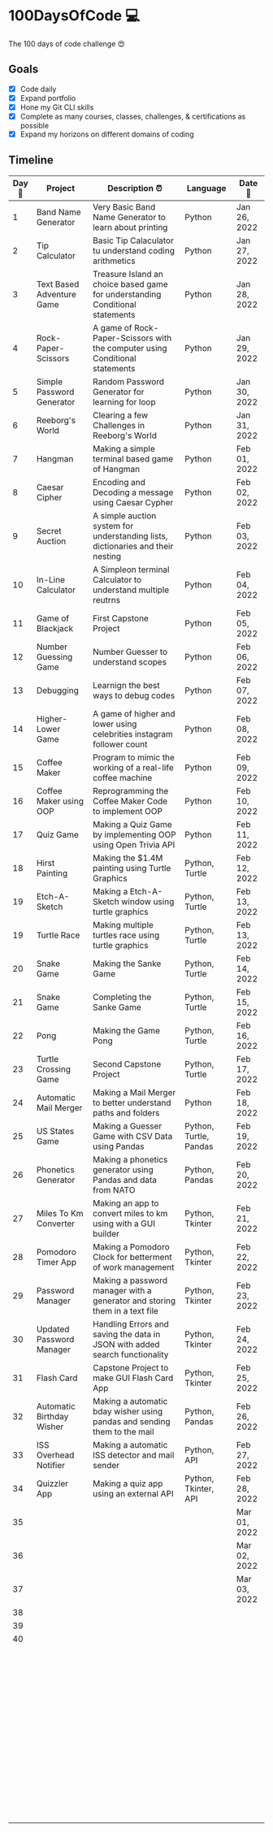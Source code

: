 # 100DaysOfCode 💻

The 100 days of code challenge 😍

## Goals

- [x] Code daily
- [x] Expand portfolio
- [x] Hone my Git CLI skills
- [x] Complete as many courses, classes, challenges, & certifications as possible
- [x] Expand my horizons on different domains of coding

## Timeline

| **Day:pushpin:** | Project                   | **Description :alarm_clock:**                                                   | Language | **Date  :calendar:** |
|------------------|---------------------------|---------------------------------------------------------------------------------|----------|----------------------|
| 1                | Band Name Generator       | Very Basic Band Name Generator to learn about printing                          | Python   | Jan 26, 2022         |
| 2                | Tip Calculator            | Basic Tip Calaculator tu understand coding arithmetics                          | Python   | Jan 27, 2022         |
| 3                | Text Based Adventure Game | Treasure Island an choice based game for understanding Conditional statements   | Python   | Jan 28, 2022         |
| 4                | Rock-Paper-Scissors       | A game of Rock-Paper-Scissors with the computer using Conditional statements    | Python   | Jan 29, 2022         |
| 5                | Simple Password Generator | Random Password Generator for learning for loop                                 | Python   | Jan 30, 2022         |
| 6                | Reeborg's World           | Clearing a few Challenges in Reeborg's World                                    | Python   | Jan 31, 2022         |
| 7                | Hangman                   | Making a simple terminal based game of Hangman                                  | Python   | Feb 01, 2022         |
| 8                | Caesar Cipher             | Encoding and Decoding a message using Caesar Cypher                             | Python   | Feb 02, 2022         |
| 9                | Secret Auction            | A simple auction system for understanding lists, dictionaries and their nesting | Python   | Feb 03, 2022         |
| 10               | In-Line Calculator        | A Simpleon terminal Calculator to understand multiple reutrns                   | Python   | Feb 04, 2022         |
| 11               | Game of Blackjack         | First Capstone Project                                                          | Python   | Feb 05, 2022         |
| 12               | Number Guessing Game      | Number Guesser to understand scopes                                             | Python   | Feb 06, 2022         |
| 13               | Debugging                 | Learnign the best ways to debug codes                                           | Python   | Feb 07, 2022         |
| 14               | Higher-Lower Game         | A game of higher and lower using celebrities instagram follower count           | Python   | Feb 08, 2022         |
| 15               | Coffee Maker              | Program to mimic the working of a real-life coffee machine                      | Python   | Feb 09, 2022         |
| 16               | Coffee Maker using OOP    | Reprogramming the Coffee Maker Code to implement OOP                            | Python   | Feb 10, 2022         |
| 17               | Quiz Game                 | Making a Quiz Game by implementing OOP using Open Trivia API                    | Python   | Feb 11, 2022         |
| 18               | Hirst Painting            | Making the $1.4M painting using Turtle Graphics                                 | Python, Turtle | Feb 12, 2022   |
| 19               | Etch-A-Sketch             | Making a Etch-A-Sketch window using turtle graphics                             | Python, Turtle | Feb 13, 2022   |
| 19               | Turtle Race               | Making multiple turtles race using turtle graphics                              | Python, Turtle | Feb 13, 2022   |
| 20               | Snake Game                | Making the Sanke Game                                                           | Python, Turtle | Feb 14, 2022   |
| 21               | Snake Game                | Completing the Sanke Game                                                       | Python, Turtle | Feb 15, 2022   |
| 22               | Pong                      | Making the Game Pong                                                            | Python, Turtle | Feb 16, 2022   |
| 23               | Turtle Crossing Game      | Second Capstone Project                                                         | Python, Turtle | Feb 17, 2022   |
| 24               | Automatic Mail Merger     | Making a Mail Merger to better understand paths and folders                     | Python   | Feb 18, 2022         |
| 25               | US States Game            | Making a Guesser Game with CSV Data using Pandas                                | Python, Turtle, Pandas| Feb 19, 2022 |
| 26               | Phonetics Generator       | Making a phonetics generator using Pandas and data from NATO                    | Python, Pandas | Feb 20, 2022   |
| 27               | Miles To Km Converter     | Making an app to convert miles to km using with a GUI builder                   | Python, Tkinter | Feb 21, 2022  |
| 28               | Pomodoro Timer App        | Making a Pomodoro Clock for betterment of work management                       | Python, Tkinter | Feb 22, 2022  |
| 29               | Password Manager          | Making a password manager with a generator and storing them in a text file      | Python, Tkinter | Feb 23, 2022  |
| 30               | Updated Password Manager  | Handling Errors and saving the data in JSON with added search functionality     | Python, Tkinter | Feb 24, 2022  |
| 31               | Flash Card                | Capstone Project to make GUI Flash Card App                                     | Python, Tkinter | Feb 25, 2022  |
| 32               | Automatic Birthday Wisher | Making a automatic bday wisher using pandas and sending them to the mail        | Python, Pandas | Feb 26, 2022   |
| 33               | ISS Overhead Notifier     | Making a automatic ISS detector and mail sender                                 | Python, API    | Feb 27, 2022   |
| 34               | Quizzler App              | Making a quiz app using an external API                                         | Python, Tkinter, API | Feb 28, 2022 |
| 35               |                           |                                                                                 |          | Mar 01, 2022         |
| 36               |                           |                                                                                 |          | Mar 02, 2022         |
| 37               |                           |                                                                                 |          | Mar 03, 2022         |
| 38               |                           |                                                                                 |          |                      |
| 39               |                           |                                                                                 |          |                      |
| 40               |                           |                                                                                 |          |                      |
|                  |                           |                                                                                 |          |                      |
|                  |                           |                                                                                 |          |                      |
|                  |                           |                                                                                 |          |                      |
|                  |                           |                                                                                 |          |                      |
|                  |                           |                                                                                 |          |                      |
|                  |                           |                                                                                 |          |                      |
|                  |                           |                                                                                 |          |                      |
|                  |                           |                                                                                 |          |                      |
|                  |                           |                                                                                 |          |                      |
|                  |                           |                                                                                 |          |                      |
|                  |                           |                                                                                 |          |                      |
|                  |                           |                                                                                 |          |                      |
|                  |                           |                                                                                 |          |                      |
|                  |                           |                                                                                 |          |                      |
|                  |                           |                                                                                 |          |                      |
|                  |                           |                                                                                 |          |                      |
|                  |                           |                                                                                 |          |                      |
|                  |                           |                                                                                 |          |                      |
|                  |                           |                                                                                 |          |                      |
|                  |                           |                                                                                 |          |                      |
|                  |                           |                                                                                 |          |                      |
|                  |                           |                                                                                 |          |                      |
|                  |                           |                                                                                 |          |                      |
|                  |                           |                                                                                 |          |                      |
|                  |                           |                                                                                 |          |                      |
|                  |                           |                                                                                 |          |                      |
|                  |                           |                                                                                 |          |                      |
|                  |                           |                                                                                 |          |                      |
|                  |                           |                                                                                 |          |                      |
|                  |                           |                                                                                 |          |                      |
|                  |                           |                                                                                 |          |                      |
|                  |                           |                                                                                 |          |                      |
|                  |                           |                                                                                 |          |                      |
|                  |                           |                                                                                 |          |                      |
|                  |                           |                                                                                 |          |                      |
|                  |                           |                                                                                 |          |                      |
|                  |                           |                                                                                 |          |                      |
|                  |                           |                                                                                 |          |                      |
|                  |                           |                                                                                 |          |                      |
|                  |                           |                                                                                 |          |                      |
|                  |                           |                                                                                 |          |                      |
|                  |                           |                                                                                 |          |                      |
|                  |                           |                                                                                 |          |                      |
|                  |                           |                                                                                 |          |                      |
|                  |                           |                                                                                 |          |                      |
|                  |                           |                                                                                 |          |                      |
|                  |                           |                                                                                 |          |                      |
|                  |                           |                                                                                 |          |                      |
|                  |                           |                                                                                 |          |                      |
|                  |                           |                                                                                 |          |                      |
|                  |                           |                                                                                 |          |                      |
|                  |                           |                                                                                 |          |                      |
|                  |                           |                                                                                 |          |                      |
|                  |                           |                                                                                 |          |                      |
|                  |                           |                                                                                 |          |                      |
|                  |                           |                                                                                 |          |                      |
|                  |                           |                                                                                 |          |                      |
|                  |                           |                                                                                 |          |                      |
